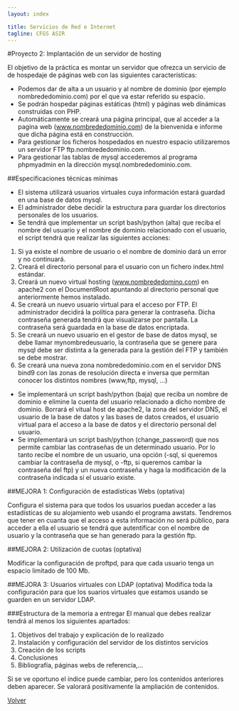 ```yaml
---
layout: index

title: Servicios de Red e Internet
tagline: CFGS ASIR
---
```

#Proyecto 2: Implantación de un servidor de hosting

El objetivo de la práctica es montar un servidor que ofrezca un servicio de de hospedaje de páginas web con las siguientes características:

* Podemos dar de alta a un usuario y al nombre de dominio (por ejemplo nombrededominio.com) por el que va estar referido su espacio.
* Se podrán hospedar páginas estáticas (html) y páginas web dinámicas construidas con PHP.
* Automáticamente se creará una página principal, que al acceder a la pagina web (www.nombrededominio.com) de la bienvenida e informe que dicha página está en construcción.
* Para gestionar los ficheros hospedados en nuestro espacio utilizaremos un servidor FTP ftp.nombrededominio.com.
* Para gestionar las tablas de mysql accederemos al programa phpmyadmin en la dirección mysql.nombrededominio.com.

##Especificaciones técnicas mínimas

* El sistema utilizará usuarios virtuales cuya información estará guardad en una base de datos mysql.
* El administrador debe decidir la estructura para guardar los directorios personales de los usuarios.
* Se tendrá que implementar un script bash/python (alta) que reciba el nombre del usuario y el nombre de dominio relacionado con el usuario, el script tendrá que realizar las siguientes acciones:

1. Si ya existe el nombre de usuario o el nombre de dominio dará un error y no continuará.
2. Creará el directorio personal para el usuario con un fichero index.html estándar.
3. Creará un nuevo virtual hosting (www.nombrededomino.com) en apache2 con el DocumentRoot apuntando al directorio personal que anteriormente hemos instalado.
4. Se creará un nuevo usuario virtual para el acceso por FTP. El administrador decidirá la política para generar la contraseña. Dicha contraseña generada tendrá que visualizarse por pantalla. La contraseña será guardada en la base de datos encriptada.
5. Se creará un nuevo usuario en el gestor de base de datos mysql, se debe llamar mynombredeusuario, la contraseña que se genere para mysql debe ser distinta a la generada para la gestión del FTP y también se debe mostrar.
6. Se creará una nueva zona nombrededominio.com en el servidor DNS bind9 con las zonas de resolución directa e inversa que permitan conocer los distintos nombres (www,ftp, mysql, ...)

* Se implementará un script bash/python (baja) que reciba un nombre de dominio e elimine la cuenta del usuario relacionado a dicho nombre de dominio. Borrará el vitual host de apache2, la zona del servidor DNS, el usuario de la base de datos y las bases de datos creados, el usuario virtual para el acceso a la base de datos y el directorio personal del usuario.
* Se implementará un script bash/python (change_password) que nos permite cambiar las contraseñas de un determinado usuario. Por lo tanto recibe el nombre de un usuario, una opción (-sql, si queremos cambiar la contraseña de mysql, o -ftp, si queremos cambar la contraseña del ftp) y un nueva contraseña y haga la modificación de la contraseña indicada si el usuario existe.



##MEJORA 1: Configuración de estadísticas Webs (optativa)

Configura el sistema para que todos los usuarios puedan acceder a las estadísticas de su alojamiento web usando el programa awstats. Tendremos que tener en cuanta que el acceso a esta información no será público, para acceder a ella el usuario se tendrá que autentificar con el nombre de usuario y la contraseña que se han generado para la gestión ftp.

##MEJORA 2: Utilización de cuotas (optativa)

Modificar la configuración de proftpd, para que cada usuario tenga un espacio limitado de 100 Mb.

##MEJORA 3: Usuarios virtuales con LDAP (optativa)
Modifica toda la configuración para que los suarios virtuales que estamos usando se guarden en un servidor LDAP.

###Estructura de la memoria a entregar
El manual que debes realizar tendrá al menos los siguientes apartados:

1. Objetivos del trabajo y explicación de lo realizado
2. Instalación y configuración del servidor de los distintos servicios
3. Creación de los scripts
4. Conclusiones
5. Bibliografía, páginas webs de referencia,...

Si se ve oportuno el índice puede cambiar, pero los contenidos anteriores deben aparecer. Se valorará positivamente la ampliación de contenidos.

      
[Volver](index)
